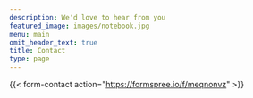 ```yaml
---
description: We'd love to hear from you
featured_image: images/notebook.jpg
menu: main
omit_header_text: true
title: Contact
type: page
---
```


{{< form-contact action="https://formspree.io/f/meqnonvz" >}}
